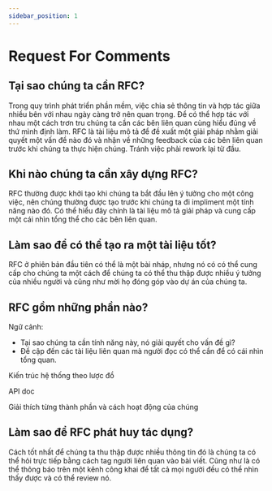 ```yaml
---
sidebar_position: 1
---
```


# Request For Comments 

## Tại sao chúng ta cần RFC?

Trong quy trình phát triển phần mềm, việc chia sẻ thông tin và hợp tác giữa nhiều bên với nhau ngày càng trở nên quan trọng. Để có thể hợp tác với nhau một cách trơn tru chúng ta cần các bên liên quan cùng hiểu đúng về thứ mình định làm.
RFC là tài liệu mô tả để đề xuất một giải pháp nhằm giải quyết một vấn đề nào đó và nhận về những feedback của các bên liên quan trước khi chúng ta thực hiện chúng. Tránh việc phải rework lại từ đầu. 

## Khi nào chúng ta cần xây dựng RFC?

RFC thường được khởi tạo khi chúng ta bắt đầu lên ý tưởng cho một công việc, nên chúng thường được tạo trước khi chúng ta đi impliment một tính năng nào đó.
Có thể hiểu đây chính là tài liệu mô tả giải pháp và cung cấp một cái nhìn tổng thể cho các bên liên quan.

## Làm sao để có thể tạo ra một tài liệu tốt?

RFC ở phiên bản đầu tiên có thể là một bài nháp, nhưng nó có có thể cung cấp cho chúng ta một cách để chúng ta có thể thu thập được nhiều ý tưởng của nhiều người và cũng như mời họ đóng góp vào dự án của chúng ta.

## RFC gồm những phần nào?

Ngữ cảnh:
- Tại sao chúng ta cần tính năng này, nó giải quyết cho vấn đề gì? 
- Đề cập đến các tài liệu liên quan mà người đọc có thể cần để có cái nhìn tổng quan.

Kiến trúc hệ thống theo lược đồ

API doc

Giải thích từng thành phần và cách hoạt động của chúng

## Làm sao để RFC phát huy tác dụng?

Cách tốt nhất để chúng ta thu thập được nhiều thông tin đó là chúng ta có thể hỏi trực tiếp bằng cách tag người liên quan vào bài viết. Cũng như là có thể thông báo trên một kênh công khai để tất cả mọi người đều có thể nhìn thấy được và có thể review nó.